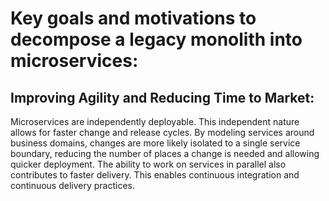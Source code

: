 # Key goals and motivations to decompose a legacy monolith into microservices:

## Improving Agility and Reducing Time to Market: 
Microservices are independently deployable. This independent nature allows for faster change and release cycles. 
By modeling services around business domains, changes are more likely isolated to a single service boundary, reducing the number of places a change is needed and allowing quicker deployment. 
The ability to work on services in parallel also contributes to faster delivery. This enables continuous integration and continuous delivery practices.
